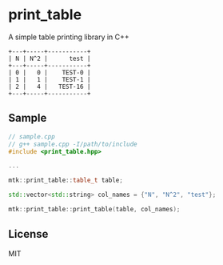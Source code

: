 # print_table

A simple table printing library in C++

```
+---+-----+-----------+
| N | N^2 |      test |
+---+-----+-----------+
| 0 |   0 |    TEST-0 |
| 1 |   1 |    TEST-1 |
| 2 |   4 |   TEST-16 |
+---+-----+-----------+
```

## Sample
```cpp
// sample.cpp
// g++ sample.cpp -I/path/to/include
#include <print_table.hpp>

...

mtk::print_table::table_t table;

std::vector<std::string> col_names = {"N", "N^2", "test"};

mtk::print_table::print_table(table, col_names);
```

## License
MIT
